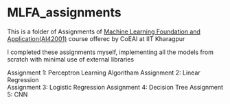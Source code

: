 # MLFA_assignments

This is a folder of Assignments of <a href="http://www.ai.iitkgp.ac.in/courses-1/1704562475.html">Machine Learning Foundation and Application(AI42001)</a> course offerec by CoEAI at IIT Kharagpur 

I completed these assignments myself, implementing all the models from scratch with minimal use of external libraries

Assignment 1: Perceptron Learning Algoritham 
Assignment 2: Linear Regression  
Assignment 3: Logistic Regression 
Assignment 4: Decision Tree
Assignment 5: CNN
